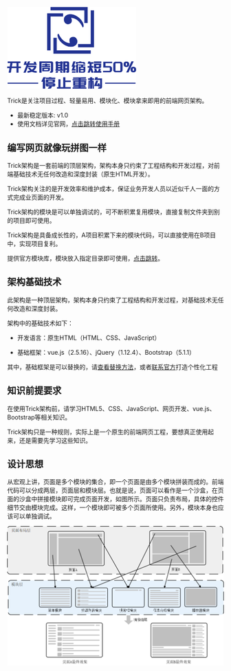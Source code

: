 <img src="https://github.com/YiiGaa/Trick/blob/master/Prop/Common/Img/logo.png" width="300"/>

Trick是关注项目过程、轻量易用、模块化、模块拿来即用的前端网页架构。

- 最新稳定版本: v1.0
- 使用文档详见官网，[点击跳转使用手册](https://stoprefactoring.com/#content@content#framework/trick/)

## 编写网页就像玩拼图一样

Trick架构是一套前端的顶层架构，架构本身只约束了工程结构和开发过程，对前端基础技术无任何改造和深度封装（原生HTML开发）。

Trick架构关注的是开发效率和维护成本，保证业务开发人员以近似千人一面的方式完成业页面的开发。

Trick架构的模块是可以单独调试的，可不断积累复用模块，直接复制文件夹到别的项目即可使用。

Trick架构是具备成长性的，A项目积累下来的模块代码，可以直接使用在B项目中，实现项目复利。

提供官方模块库，模块放入指定目录即可使用，[点击跳转](https://stoprefactoring.com/#content@content#module/front/)。

## 架构基础技术

此架构是一种顶层架构，架构本身只约束了工程结构和开发过程，对基础技术无任何改造和深度封装。

架构中的基础技术如下：

- 开发语言：原生HTML（HTML、CSS、JavaScript）

- 基础框架：vue.js（2.5.16）、jQuery（1.12.4）、Bootstrap（5.1.1）


其中，基础框架是可以替换的，请[查看替换方法](https://stoprefactoring.com/#content@content#framework/trick/other-dependence)，或者[联系官方](https://stoprefactoring.com/#content@content#consult/suport/suport-overview)打造个性化工程

## 知识前提要求

在使用Trick架构前，请学习HTML5、CSS、JavaScript、网页开发、vue.js、Bootstrap等相关知识。

Trick架构只是一种规则，实际上是一个原生的前端网页工程，要想真正使用起来，还是需要先学习这些知识。

## 设计思想

从宏观上讲，页面是多个模块的集合，即一个页面是由多个模块拼装而成的。前端代码可以分成两层，页面层和模块层。也就是说，页面可以看作是一个沙盒，在页面的沙盒中拼接模块即可完成页面开发，如图所示。页面只负责布局，具体的控件细节交由模块完成。这样，一个模块即可被多个页面所使用。另外，模块本身也应该可以单独调试。

![](https://github.com/YiiGaa/Trick/blob/master/Prop/Common/Img/designconcept.png)
